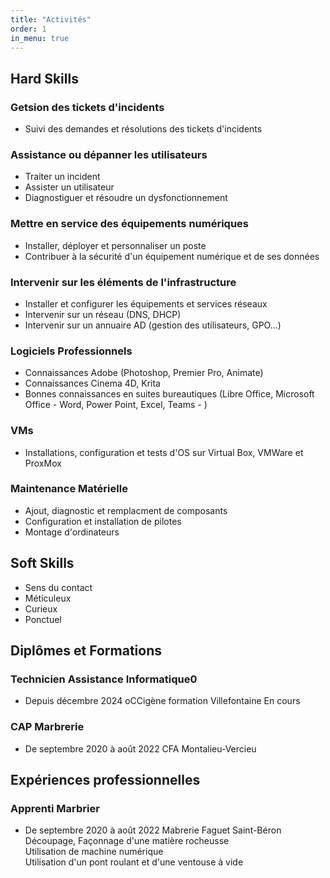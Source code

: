 ```yaml
---
title: "Activités"
order: 1
in_menu: true
---
```

<main>
                <h2 class="Rubric">Hard Skills</h2>
                    <h3>Getsion des tickets d'incidents</h3>
                        <ul>
                            <li>Suivi des demandes et résolutions des tickets d'incidents</li>
                        </ul>
                    <h3>Assistance ou dépanner les utilisateurs</h3>
                        <ul>
                            <li>Traiter un incident</li>
                            <li>Assister un utilisateur</li>
                            <li>Diagnostiguer et résoudre un dysfonctionnement</li>
                        </ul>
                    <h3>Mettre en service des équipements numériques</h3>
                        <ul>
                            <li>Installer, déployer et personnaliser un poste</li>
                            <li>Contribuer à la sécurité d'un équipement numérique et de ses données</li>
                        </ul>
                    <h3>Intervenir sur les éléments de l'infrastructure</h3>
                        <ul>
                            <li>Installer et configurer les équipements et services réseaux</li>
                            <li>Intervenir sur un réseau (DNS, DHCP)</li>
                            <li>Intervenir sur un annuaire AD (gestion des utilisateurs, GPO...)</li>
                        </ul>
                    <h3>Logiciels Professionnels</h3>
                        <ul>
                            <li>Connaissances Adobe (Photoshop, Premier Pro, Animate)</li>
                            <li>Connaissances Cinema 4D, Krita</li>
                            <li>Bonnes connaissances en suites bureautiques (Libre Office, Microsoft Office - Word, Power
                                Point, Excel, Teams - )</li>
                        </ul>
                    <h3>VMs</h3>
                        <ul>
                            <li>Installations, configuration et tests d'OS sur Virtual Box, VMWare et ProxMox</li>
                        </ul>
                    <h3>Maintenance Matérielle</h3>
                        <ul>
                            <li>Ajout, diagnostic et remplacment de composants</li>
                            <li>Configuration et installation de pilotes</li>
                            <li>Montage d'ordinateurs</il>
                        </ul>
                <h2 class="Rubric">Soft Skills</h2>
                        <ul>
                            <li>Sens du contact</li>
                            <li>Méticuleux</li>
                            <li>Curieux</li>
                            <li>Ponctuel</li>
                        </ul>
                <h2 class="Rubric">Diplômes et Formations</h2>
                    <h3>Technicien Assistance Informatique0</h3>
                        <ul>
                            <li>Depuis décembre 2024 oCCigène formation Villefontaine
                                En cours</li>
                        </ul>
                    <h3>CAP Marbrerie</h3>
                        <ul>
                            <li>De septembre 2020 à août 2022 CFA Montalieu-Vercieu</li>
                        </ul>
                <h2 class="Rubric">Expériences professionnelles</h2>
                    <h3>Apprenti Marbrier</h3>
                        <ul>
                            <li>De septembre 2020 à août 2022 Mabrerie Faguet Saint-Béron
                                <br>Découpage, Façonnage d'une matière rocheusse
                                <br>Utilisation de machine numérique
                                <br>Utilisation d'un pont roulant et d'une ventouse à vide</li>
                        </ul>
            </main> 